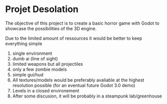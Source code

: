 # Projet Desolation

The objective of this project is to create a basic horror game with Godot to showcase the possibilities of the 3D engine.

Due to the limited amount of ressources it would be better to keep everything simple

1. single environment
2. dumb ai (line of sight)
3. limited weapons but all projectiles
4. only a few zombie models
5. simple gui/hud
6. All textures/models would be preferably avaliable at the highest resolution possible (for an eventual future Godot 3.0 demo)
7. Levels in a closed environement
8. After some discusion, it will be probably in a steampunk lab/greenhouse
